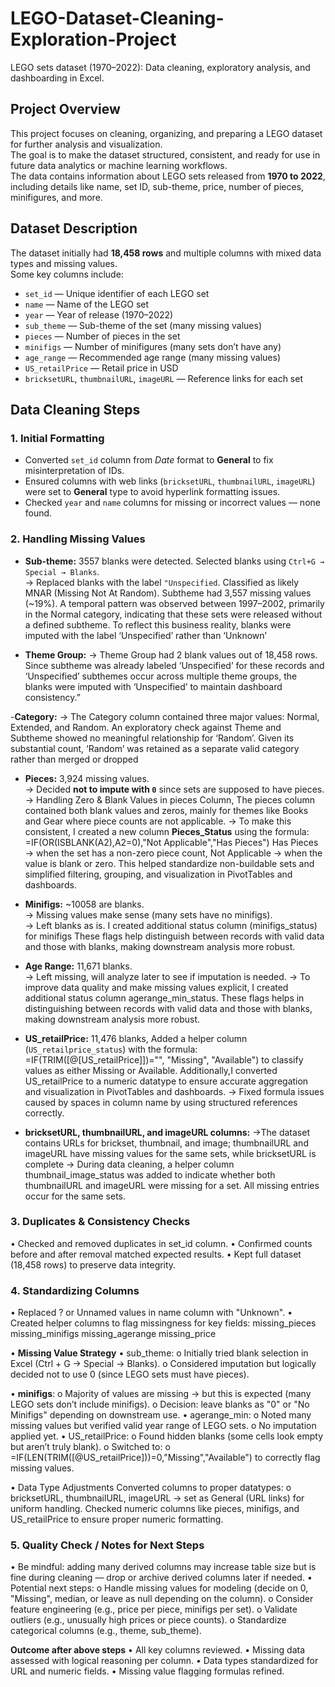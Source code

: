 # LEGO-Dataset-Cleaning-Exploration-Project
LEGO sets dataset (1970–2022): Data cleaning, exploratory analysis, and dashboarding in Excel.

## Project Overview
This project focuses on cleaning, organizing, and preparing a LEGO dataset for further analysis and visualization.  
The goal is to make the dataset structured, consistent, and ready for use in future data analytics or machine learning workflows.  
The data contains information about LEGO sets released from **1970 to 2022**, including details like name, set ID, sub-theme, price, number of pieces, minifigures, and more.

## Dataset Description
The dataset initially had **18,458 rows** and multiple columns with mixed data types and missing values.  
Some key columns include:
- `set_id` — Unique identifier of each LEGO set  
- `name` — Name of the LEGO set  
- `year` — Year of release (1970–2022)  
- `sub_theme` — Sub-theme of the set (many missing values)  
- `pieces` — Number of pieces in the set  
- `minifigs` — Number of minifigures (many sets don’t have any)  
- `age_range` — Recommended age range (many missing values)  
- `US_retailPrice` — Retail price in USD  
- `bricksetURL`, `thumbnailURL`, `imageURL` — Reference links for each set

## Data Cleaning Steps

### 1. **Initial Formatting**
- Converted `set_id` column from *Date* format to **General** to fix misinterpretation of IDs.
- Ensured columns with web links (`bricksetURL`, `thumbnailURL`, `imageURL`) were set to **General** type to avoid hyperlink formatting issues.
- Checked `year` and `name` columns for missing or incorrect values — none found.

### 2. **Handling Missing Values**
- **Sub-theme:** 3557 blanks were detected. Selected blanks using `Ctrl+G → Special → Blanks`.  
→ Replaced blanks with the label `"Unspecified`.	Classified as likely MNAR (Missing Not At Random).
  Subtheme had 3,557 missing values (~19%). A temporal pattern was observed between 1997–2002, primarily in the Normal category, indicating that these sets were released without a defined subtheme. To reflect
  this business reality, blanks were imputed with the label ‘Unspecified’ rather than ‘Unknown’
  
 - **Theme Group:**
 → Theme Group had 2 blank values out of 18,458 rows. Since subtheme was already labeled ‘Unspecified’ for these records and ‘Unspecified’ subthemes occur across multiple theme groups, the blanks were imputed
   with ‘Unspecified’ to maintain dashboard consistency.”

-**Category:**
 → The Category column contained three major values: Normal, Extended, and Random. An exploratory check against Theme and Subtheme showed no meaningful relationship for ‘Random’. Given its substantial count,        ‘Random’ was retained as a separate valid category rather than merged or dropped


- **Pieces:** 3,924 missing values.  
  → Decided **not to impute with `0`** since sets are supposed to have pieces.  
  → Handling Zero & Blank Values in pieces Column, The pieces column contained both blank values and zeros, mainly for themes like Books and Gear where piece counts are not applicable.
  → To make this consistent, I created a new column **Pieces_Status** using the formula: =IF(OR(ISBLANK(A2),A2=0),"Not Applicable","Has Pieces")
    Has Pieces → when the set has a non-zero piece count, Not Applicable → when the value is blank or zero. This helped standardize non-buildable sets and simplified filtering, grouping, and visualization in
    PivotTables and dashboards.

- **Minifigs:** ~10058 are blanks.  
  → Missing values make sense (many sets have no minifigs).  
  → Left blanks as is. I created additional status column (minifigs_status) for minifigs These flags help distinguish between records with valid data and those with blanks,
    making downstream analysis more robust.

- **Age Range:** 11,671 blanks.  
  → Left missing, will analyze later to see if imputation is needed.
  → To improve data quality and make missing values explicit, I created additional status column agerange_min_status. These flags helps in distinguishing between records with valid data and those with blanks,        making downstream analysis more robust.

- **US_retailPrice:** 11,476 blanks, Added a helper column (`US_retailprice_status`) with the formula:
  =IF(TRIM([@[US_retailPrice]])="", "Missing", "Available")
  to classify values as either Missing or Available. Additionally,I converted US_retailPrice to a numeric datatype to ensure accurate aggregation and visualization in PivotTables and dashboards.
  → Fixed formula issues caused by spaces in column name by using structured references correctly.
  
- **bricksetURL, thumbnailURL, and imageURL columns:**
  →The dataset contains URLs for brickset, thumbnail, and image; thumbnailURL and imageURL have missing values for the same sets, while bricksetURL is complete
  → During data cleaning, a helper column thumbnail_image_status was added to indicate whether both thumbnailURL and imageURL were missing for a set. All missing entries occur for the same sets.
 
### 3. **Duplicates & Consistency Checks**
•	Checked and removed duplicates in set_id column.
•	Confirmed counts before and after removal matched expected results.
•	Kept full dataset (18,458 rows) to preserve data integrity.

### 4. **Standardizing Columns**
•	Replaced ? or Unnamed values in name column with "Unknown".
•	Created helper columns to flag missingness for key fields:
missing_pieces
missing_minifigs
missing_agerange
missing_price
 
• **Missing Value Strategy**
•	sub_theme:
o	Initially tried blank selection in Excel (Ctrl + G → Special → Blanks).
o	Considered imputation but logically decided not to use 0 (since LEGO sets must have pieces).

•	**minifigs**:
o	Majority of values are missing → but this is expected (many LEGO sets don’t include minifigs).
o	Decision: leave blanks as "0" or "No Minifigs" depending on downstream use.
•	agerange_min:
o	Noted many missing values but verified valid year range of LEGO sets.
o	No imputation applied yet.
•	US_retailPrice:
o	Found hidden blanks (some cells look empty but aren’t truly blank).
o	Switched to:
o	=IF(LEN(TRIM([@US_retailPrice]))=0,"Missing","Available") to correctly flag missing values.

• Data Type Adjustments
  Converted columns to proper datatypes:
o	bricksetURL, thumbnailURL, imageURL → set as General (URL links) for uniform handling.
  Checked numeric columns like pieces, minifigs, and US_retailPrice to ensure proper numeric formatting.

### 5. Quality Check / Notes for Next Steps
•	Be mindful: adding many derived columns may increase table size but is fine during cleaning — drop or archive derived columns later if needed.
•	Potential next steps:
o	Handle missing values for modeling (decide on 0, "Missing", median, or leave as null depending on the column).
o	Consider feature engineering (e.g., price per piece, minifigs per set).
o	Validate outliers (e.g., unusually high prices or piece counts).
o	Standardize categorical columns (e.g., theme, sub_theme).

**Outcome after above steps**
•	All key columns reviewed.
•	Missing data assessed with logical reasoning per column.
•	Data types standardized for URL and numeric fields.
•	Missing value flagging formulas refined.


